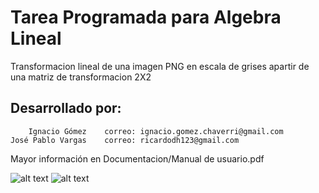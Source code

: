 Tarea Programada para Algebra Lineal
====================================

Transformacion lineal de una imagen PNG en escala de grises apartir de una matriz de transformacion 2X2

Desarrollado por:
-----------------
        Ignacio Gómez    correo: ignacio.gomez.chaverri@gmail.com
    José Pablo Vargas    correo: ricardodh123@gmail.com

Mayor información en Documentacion/Manual de usuario.pdf


![alt text](https://i.imgur.com/XZIzK3U.jpg)
![alt text](https://i.imgur.com/wbRCkzg.jpg)
